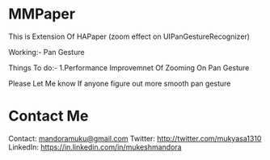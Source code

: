 MMPaper
=======

This is Extension Of HAPaper (zoom effect on UIPanGestureRecognizer)


Working:- 
Pan Gesture


Things To do:-
1.Performance Improvemnet Of Zooming On Pan Gesture

Please Let Me know If anyone figure out more smooth pan gesture  

Contact Me
==========

Contact: mandoramuku@gmail.com 
Twitter: http://twitter.com/mukyasa1310
LinkedIn: https://in.linkedin.com/in/mukeshmandora

